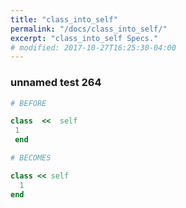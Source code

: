 ```yaml
---
title: "class_into_self"
permalink: "/docs/class_into_self/"
excerpt: "class_into_self Specs."
# modified: 2017-10-27T16:25:30-04:00
---
```

### unnamed test 264
```ruby
# BEFORE

class  <<  self 
 1 
 end

```
```ruby
# BECOMES

class << self
  1
end
```
